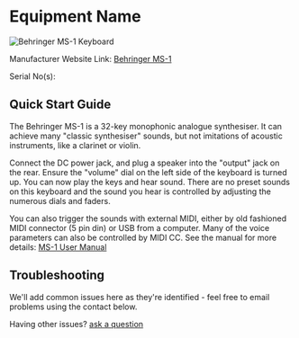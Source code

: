 # Equipment Name

![Behringer MS-1 Keyboard](<https://mediadl.musictribe.com/media/PLM/data/images/products/P0DNG/515Wx515H/MS-1-BK_P0DNG_Top_B.png>)

Manufacturer Website Link: [Behringer MS-1](<https://www.behringer.com/behringer/product?modelCode=0722-AAM>)

Serial No(s): 

## Quick Start Guide

The Behringer MS-1 is a 32-key monophonic analogue synthesiser. It can achieve many "classic synthesiser" sounds, but not imitations of acoustic instruments, like a clarinet or violin.

Connect the DC power jack, and plug a speaker into the "output" jack on the rear. Ensure the "volume" dial on the left side of the keyboard is turned up. You can now play the keys and hear sound. There are no preset sounds on this keyboard and the sound you hear is controlled by adjusting the numerous dials and faders.

You can also trigger the sounds with external MIDI, either by old fashioned MIDI connector (5 pin din) or USB from a computer. Many of the voice parameters can also be controlled by MIDI CC. See the manual for more details:
[MS-1 User Manual](<https://mediadl.musictribe.com/media/PLM/data/docs/P0DNG/MS-1_QSG_WW.pdf>)

## Troubleshooting

We'll add common issues here as they're identified - feel free to email problems using the contact below.

Having other issues? [ask a question](<mailto:ChrisBall@omnimusic.org.uk>)
